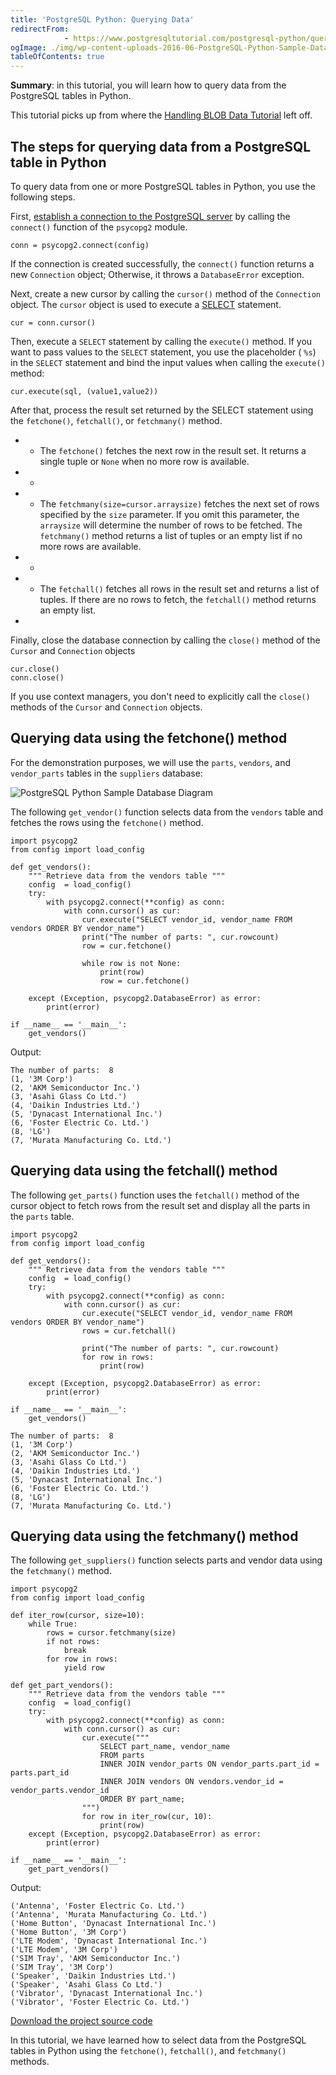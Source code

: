 ```yaml
---
title: 'PostgreSQL Python: Querying Data'
redirectFrom: 
            - https://www.postgresqltutorial.com/postgresql-python/query/
ogImage: ./img/wp-content-uploads-2016-06-PostgreSQL-Python-Sample-Database-Diagram.png
tableOfContents: true
---
```


**Summary**: in this tutorial, you will learn how to query data from the PostgreSQL tables in Python.



This tutorial picks up from where the [Handling BLOB Data Tutorial](https://www.postgresqltutorial.com/postgresql-python/blob/) left off.



## The steps for querying data from a PostgreSQL table in Python



To query data from one or more PostgreSQL tables in Python, you use the following steps.



First, [establish a connection to the PostgreSQL server](https://www.postgresqltutorial.com/postgresql-python/connect/) by calling the `connect()` function of the `psycopg2` module.



```
conn = psycopg2.connect(config)
```



If the connection is created successfully, the `connect()` function returns a new `Connection` object; Otherwise, it throws a `DatabaseError` exception.



Next, create a new cursor by calling the `cursor()` method of the `Connection` object. The `cursor` object is used to execute a [SELECT](https://www.postgresqltutorial.com/postgresql-tutorial/postgresql-select/) statement.



```
cur = conn.cursor()
```



Then, execute a `SELECT` statement by calling the `execute()` method. If you want to pass values to the `SELECT` statement, you use the placeholder ( `%s`) in the `SELECT` statement and bind the input values when calling the `execute()` method:



```
cur.execute(sql, (value1,value2))
```



After that, process the result set returned by the SELECT statement using the `fetchone()`, `fetchall()`, or `fetchmany()` method.



- - The `fetchone()` fetches the next row in the result set. It returns a single tuple or `None` when no more row is available.
- -
- - The `fetchmany(size=cursor.arraysize)` fetches the next set of rows specified by the `size` parameter. If you omit this parameter, the `arraysize` will determine the number of rows to be fetched. The `fetchmany()` method returns a list of tuples or an empty list if no more rows are available.
- -
- - The `fetchall()` fetches all rows in the result set and returns a list of tuples. If there are no rows to fetch, the `fetchall()` method returns an empty list.
- 


Finally, close the database connection by calling the `close()` method of the `Cursor` and `Connection` objects



```
cur.close()
conn.close()
```



If you use context managers, you don't need to explicitly call the `close()` methods of the `Cursor` and `Connection` objects.



## Querying data using the fetchone() method



For the demonstration purposes, we will use the `parts`, `vendors`, and `vendor_parts` tables in the `suppliers` database:



![PostgreSQL Python Sample Database Diagram](./img/wp-content-uploads-2016-06-PostgreSQL-Python-Sample-Database-Diagram.png)



The following `get_vendor()` function selects data from the `vendors` table and fetches the rows using the `fetchone()` method.



```
import psycopg2
from config import load_config

def get_vendors():
    """ Retrieve data from the vendors table """
    config  = load_config()
    try:
        with psycopg2.connect(**config) as conn:
            with conn.cursor() as cur:
                cur.execute("SELECT vendor_id, vendor_name FROM vendors ORDER BY vendor_name")
                print("The number of parts: ", cur.rowcount)
                row = cur.fetchone()

                while row is not None:
                    print(row)
                    row = cur.fetchone()

    except (Exception, psycopg2.DatabaseError) as error:
        print(error)

if __name__ == '__main__':
    get_vendors()
```



Output:



```
The number of parts:  8
(1, '3M Corp')
(2, 'AKM Semiconductor Inc.')
(3, 'Asahi Glass Co Ltd.')
(4, 'Daikin Industries Ltd.')
(5, 'Dynacast International Inc.')
(6, 'Foster Electric Co. Ltd.')
(8, 'LG')
(7, 'Murata Manufacturing Co. Ltd.')
```



## Querying data using the fetchall() method



The following `get_parts()` function uses the `fetchall()` method of the cursor object to fetch rows from the result set and display all the parts in the `parts` table.



```
import psycopg2
from config import load_config

def get_vendors():
    """ Retrieve data from the vendors table """
    config  = load_config()
    try:
        with psycopg2.connect(**config) as conn:
            with conn.cursor() as cur:
                cur.execute("SELECT vendor_id, vendor_name FROM vendors ORDER BY vendor_name")
                rows = cur.fetchall()

                print("The number of parts: ", cur.rowcount)
                for row in rows:
                    print(row)

    except (Exception, psycopg2.DatabaseError) as error:
        print(error)

if __name__ == '__main__':
    get_vendors()
```



```
The number of parts:  8
(1, '3M Corp')
(2, 'AKM Semiconductor Inc.')
(3, 'Asahi Glass Co Ltd.')
(4, 'Daikin Industries Ltd.')
(5, 'Dynacast International Inc.')
(6, 'Foster Electric Co. Ltd.')
(8, 'LG')
(7, 'Murata Manufacturing Co. Ltd.')
```



## Querying data using the fetchmany() method



The following `get_suppliers()` function selects parts and vendor data using the `fetchmany()` method.



```
import psycopg2
from config import load_config

def iter_row(cursor, size=10):
    while True:
        rows = cursor.fetchmany(size)
        if not rows:
            break
        for row in rows:
            yield row

def get_part_vendors():
    """ Retrieve data from the vendors table """
    config  = load_config()
    try:
        with psycopg2.connect(**config) as conn:
            with conn.cursor() as cur:
                cur.execute("""
                    SELECT part_name, vendor_name
                    FROM parts
                    INNER JOIN vendor_parts ON vendor_parts.part_id = parts.part_id
                    INNER JOIN vendors ON vendors.vendor_id = vendor_parts.vendor_id
                    ORDER BY part_name;
                """)
                for row in iter_row(cur, 10):
                    print(row)
    except (Exception, psycopg2.DatabaseError) as error:
        print(error)

if __name__ == '__main__':
    get_part_vendors()
```



Output:



```
('Antenna', 'Foster Electric Co. Ltd.')
('Antenna', 'Murata Manufacturing Co. Ltd.')
('Home Button', 'Dynacast International Inc.')
('Home Button', '3M Corp')
('LTE Modem', 'Dynacast International Inc.')
('LTE Modem', '3M Corp')
('SIM Tray', 'AKM Semiconductor Inc.')
('SIM Tray', '3M Corp')
('Speaker', 'Daikin Industries Ltd.')
('Speaker', 'Asahi Glass Co Ltd.')
('Vibrator', 'Dynacast International Inc.')
('Vibrator', 'Foster Electric Co. Ltd.')
```



[Download the project source code](https://www.postgresqltutorial.com/wp-content/uploads/2024/01/query.zip)



In this tutorial, we have learned how to select data from the PostgreSQL tables in Python using the `fetchone()`, `fetchall()`, and `fetchmany()` methods.


